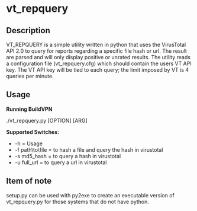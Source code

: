 vt_repquery
===========

Description
-----------
VT_REPQUERY is a simple utility written in python that uses the VirusTotal API 2.0 to query for reports regarding a specific file hash or url. The result are parsed and will only display positive or unrated results. The utility reads a configuration file (vt_repquery.cfg) which should contain the users VT API key. The VT API key will be tied to each query; the limit imposed by VT is 4 queries per minute.

Usage
-----
**Running BuildVPN**

 ./vt_repquery.py [OPTION] [ARG]

**Supported Switches:**

* -h = Usage
* -f path\to\file = to hash a file and query the hash in virustotal
* -s md5_hash = to query a hash in virustotal
* -u full_url = to query a url in virustotal

Item of note
------------
setup.py can be used with py2exe to create an executable version of vt_repquery.py for those systems that do not have python.